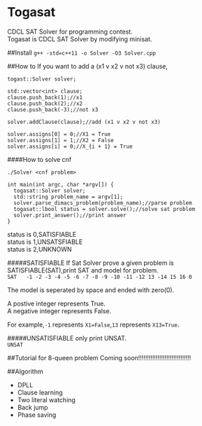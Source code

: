 # Togasat
CDCL SAT Solver for programming contest.  
Togasat is CDCL SAT Solver by modifying minisat.

##Install
`g++ -std=c++11 -o Solver -O3 Solver.cpp`

##How to
If you want to add a (x1 v x2 v not x3) clause,
```
togast::Solver solver;

std::vector<int> clause;
clause.push_back(1);//x1
clause.push_back(2);//x2
clause.push_back(-3);//not x3

solver.addClause(clause);//add (x1 v x2 v not x3)
```


```
solver.assigns[0] = 0;//X1 = True
solver.assigns[1] = 1;//X2 = False
solver.assigns[i] = 0;//X_{i + 1} = True
```

####How to solve cnf

`./Solver <cnf problem>`


```
int main(int argc, char *argv[]) {
  togasat::Solver solver;
  std::string problem_name = argv[1];
  solver.parse_dimacs_problem(problem_name);//parse problem
  togasat::lbool status = solver.solve();//solve sat problem
  solver.print_answer();//print answer
}
```

status is 0,SATISFIABLE  
status is 1,UNSATSFIABLE  
status is 2,UNKNOWN





#####SATISFIABLE
If Sat Solver prove a given problem is SATISFIABLE(SAT),print SAT and model for problem.  
`SAT  
-1 -2 -3 -4 -5 -6 -7 -8 -9 -10 -11 -12 13 -14 15 16 0`

The model is seperated by space and ended with zero(0).

A postive integer represents True.  
A negative integer represents False.

For example,`-1` represents `X1=False`,`13` represents `X13=True`.

#####UNSATISFIABLE
only print UNSAT.  
`UNSAT`


##Tutorial for 8-queen problem
Coming soon!!!!!!!!!!!!!!!!!!!!!!!!!!!!!!


##Algorithm
- DPLL
- Clause learning
- Two literal watching
- Back jump
- Phase saving

